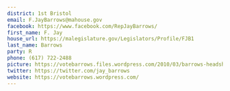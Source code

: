 ```yaml
---
district: 1st Bristol
email: F.JayBarrows@mahouse.gov
facebook: https://www.facebook.com/RepJayBarrows/
first_name: F. Jay
house_url: https://malegislature.gov/Legislators/Profile/FJB1
last_name: Barrows
party: R
phone: (617) 722-2488
picture: https://votebarrows.files.wordpress.com/2010/03/barrows-headshot.jpg
twitter: https://twitter.com/jay_barrows
website: https://votebarrows.wordpress.com/
---
```

